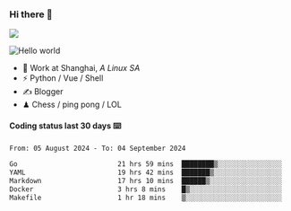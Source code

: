 ### Hi there 👋
![](https://komarev.com/ghpvc/?username=Xuhandsome)


<img src="https://github-readme-stats.vercel.app/api?username=XuHandsome&show_icons=true&theme=merko" alt="Hello world">

<br/>

- 🍻  Work at Shanghai, _A Linux SA_
- ⚡  Python / Vue / Shell
- ✍️  Blogger
- ♟  Chess / ping pong / LOL

#### Coding status last 30 days ⌨️

<!--START_SECTION:waka-->

```txt
From: 05 August 2024 - To: 04 September 2024

Go                         21 hrs 59 mins  ████████▒░░░░░░░░░░░░░░░░   32.89 %
YAML                       19 hrs 42 mins  ███████▒░░░░░░░░░░░░░░░░░   29.48 %
Markdown                   17 hrs 10 mins  ██████▒░░░░░░░░░░░░░░░░░░   25.68 %
Docker                     3 hrs 8 mins    █▒░░░░░░░░░░░░░░░░░░░░░░░   04.71 %
Makefile                   1 hr 18 mins    ▒░░░░░░░░░░░░░░░░░░░░░░░░   01.96 %
```

<!--END_SECTION:waka-->
